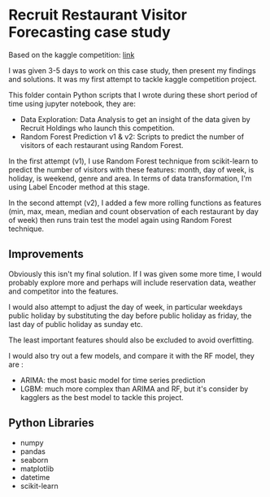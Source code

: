 # Recruit Restaurant Visitor Forecasting case study
Based on the kaggle competition: [link](https://www.kaggle.com/c/recruit-restaurant-visitor-forecasting)

I was given 3-5 days to work on this case study, then present my findings and solutions. It was my first attempt to tackle kaggle competition project.

This folder contain Python scripts that I wrote during these short period of time using jupyter notebook, they are:
- Data Exploration: Data Analysis to get an insight of the data given by Recruit Holdings who launch this competition.
- Random Forest Prediction v1 & v2: Scripts to predict the number of visitors of each restaurant using Random Forest. 


In the first attempt (v1), I use Random Forest technique from scikit-learn to predict the number of visitors with these features: month, day of week, is holiday, is weekend, genre and area. In terms of data transformation, I'm using Label Encoder method at this stage.

In the second attempt (v2), I added a few more rolling functions as features (min, max, mean, median and count observation of each restaurant by day of week) then runs train test the model again using Random Forest technique.

## Improvements
Obviously this isn't my final solution. If I was given some more time, I would probably explore more and perhaps will include reservation data, weather and competitor into the features. 

I would also attempt to adjust the day of week, in particular weekdays public holiday by substituting the day before public holiday as friday, the last day of public holiday as sunday etc. 

The least important features should also be excluded to avoid overfitting.

I would also try out a few models, and compare it with the RF model, they are :
- ARIMA: the most basic model for time series prediction
- LGBM: much more complex than ARIMA and RF, but it's consider by kagglers as the best model to tackle this project.

## Python Libraries
- numpy
- pandas
- seaborn
- matplotlib
- datetime
- scikit-learn



